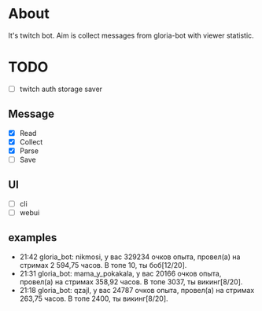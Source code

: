 # About

It's twitch bot. Aim is collect messages from gloria-bot with viewer statistic.

# TODO

- [ ] twitch auth storage saver

## Message
- [x] Read
- [x] Collect
- [x] Parse
- [ ] Save

## UI
- [ ] cli
- [ ] webui

## examples

- 21:42 gloria_bot: nikmosi, у вас 329234 очков опыта, провел(а) на стримах 2 594,75 часов. В топе 10, ты боб[12/20].
- 21:31 gloria_bot: mama_y_pokakala, у вас 20166 очков опыта, провел(а) на стримах 358,92 часов. В топе 3037, ты викинг[8/20].
- 21:18 gloria_bot: qzajl, у вас 24787 очков опыта, провел(а) на стримах 263,75 часов. В топе 2400, ты викинг[8/20].
